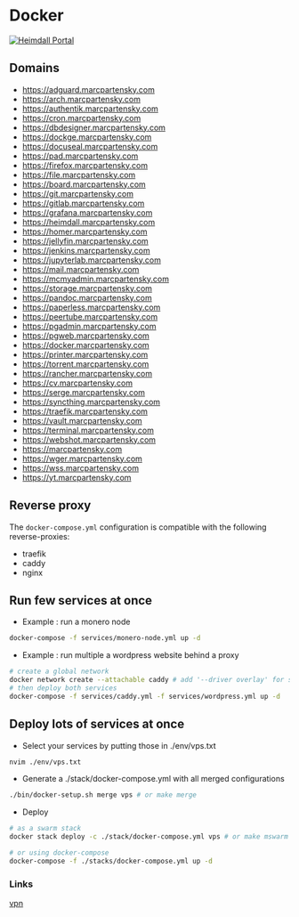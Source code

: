 <!-- [![Docker Swarm Deployed](https://github.com/MarcPartensky/Docker/actions/workflows/docker-swarm-deploy.yml/badge.svg)](https://github.com/MarcPartensky/Docker/actions/workflows/docker-swarm-deploy.yml) -->

# Docker
<!-- [![Docker Swarm Services](https://cdn.discordapp.com/attachments/809914059981586462/1042966875514077227/unknown.png)](https://swarm.marcpartensky.com) -->
[![Heimdall Portal](https://i.imgur.com/RiHrnck.jpeg)](https://heimdall.marcpartensky.com)

## Domains
- https://adguard.marcpartensky.com
- https://arch.marcpartensky.com
- https://authentik.marcpartensky.com
- https://cron.marcpartensky.com
- https://dbdesigner.marcpartensky.com
- https://dockge.marcpartensky.com
- https://docuseal.marcpartensky.com
- https://pad.marcpartensky.com
- https://firefox.marcpartensky.com
- https://file.marcpartensky.com
- https://board.marcpartensky.com
- https://git.marcpartensky.com
- https://gitlab.marcpartensky.com
- https://grafana.marcpartensky.com
- https://heimdall.marcpartensky.com
- https://homer.marcpartensky.com
- https://jellyfin.marcpartensky.com
- https://jenkins.marcpartensky.com
- https://jupyterlab.marcpartensky.com
- https://mail.marcpartensky.com
- https://mcmyadmin.marcpartensky.com
- https://storage.marcpartensky.com
- https://pandoc.marcpartensky.com
- https://paperless.marcpartensky.com
- https://peertube.marcpartensky.com
- https://pgadmin.marcpartensky.com
- https://pgweb.marcpartensky.com
- https://docker.marcpartensky.com
- https://printer.marcpartensky.com
- https://torrent.marcpartensky.com
- https://rancher.marcpartensky.com
- https://cv.marcpartensky.com
- https://serge.marcpartensky.com
- https://syncthing.marcpartensky.com
- https://traefik.marcpartensky.com
- https://vault.marcpartensky.com
- https://terminal.marcpartensky.com
- https://webshot.marcpartensky.com
- https://marcpartensky.com
- https://wger.marcpartensky.com
- https://wss.marcpartensky.com
- https://yt.marcpartensky.com
<!-- - https://dns.marcpartensky.com -->
<!-- - https://glou.marcpartensky.com -->
<!-- - https://minecraft.marcpartensky.com -->

## Reverse proxy
The `docker-compose.yml` configuration is compatible with the following reverse-proxies:
- traefik
- caddy
- nginx

## Run few services at once
- Example : run a monero node
```sh
docker-compose -f services/monero-node.yml up -d
```

- Example : run multiple a wordpress website behind a proxy
```sh
# create a global network
docker network create --attachable caddy # add '--driver overlay' for swarm
# then deploy both services
docker-compose -f services/caddy.yml -f services/wordpress.yml up -d
```

## Deploy lots of services at once
- Select your services by putting those in ./env/vps.txt
```sh
nvim ./env/vps.txt
```

- Generate a ./stack/docker-compose.yml with all merged configurations
```sh
./bin/docker-setup.sh merge vps # or make merge
```

- Deploy
```sh
# as a swarm stack
docker stack deploy -c ./stack/docker-compose.yml vps # or make mswarm

# or using docker-compose
docker-compose -f ./stacks/docker-compose.yml up -d 
```

### Links
[vpn](https://github.com/kylemanna/docker-openvpn/blob/master/docs/docker-compose.md)
